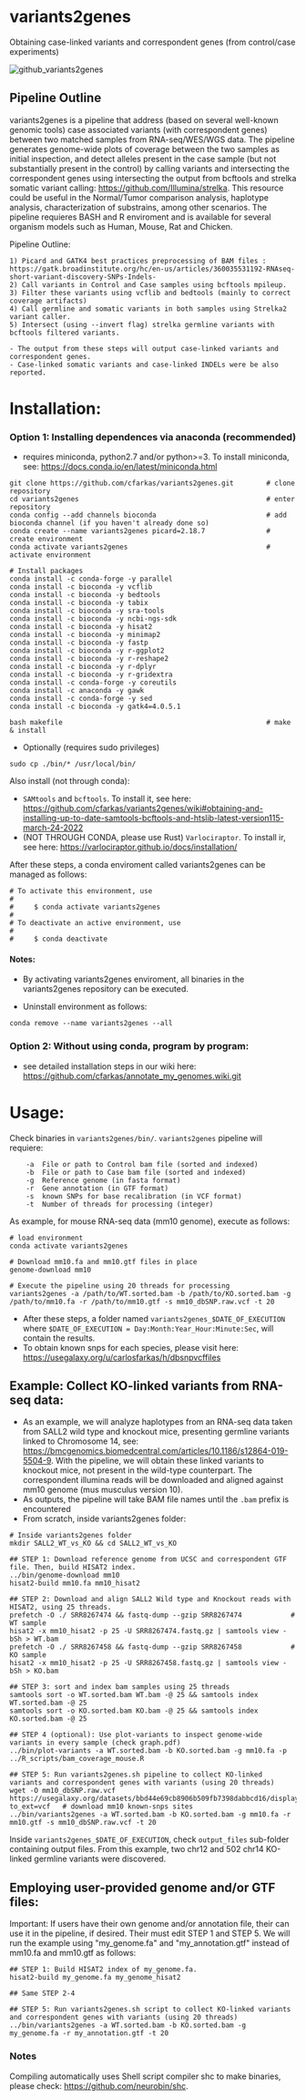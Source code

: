 # variants2genes
Obtaining case-linked variants and correspondent genes (from control/case experiments)

![github_variants2genes](https://user-images.githubusercontent.com/7016350/77459123-d7d06d80-6dc4-11ea-8d21-54a6e7ca9c4b.png)

## Pipeline Outline

variants2genes is a pipeline that address (based on several well-known genomic tools) case associated variants (with correspondent genes) 
between two matched samples from RNA-seq/WES/WGS data. The pipeline generates genome-wide plots of coverage between the two samples as initial inspection, and detect alleles present in the case sample (but not substantially present in the control) by calling variants and intersecting the correspondent genes using intersecting the output from bcftools and strelka somatic variant calling: https://github.com/Illumina/strelka. This resource could be useful in the Normal/Tumor comparison analysis, haplotype analysis, characterization of substrains, among other scenarios.
The pipeline requieres BASH and R enviroment and is available for several organism models such as Human, Mouse, Rat and Chicken.

Pipeline Outline:

```
1) Picard and GATK4 best practices preprocessing of BAM files : https://gatk.broadinstitute.org/hc/en-us/articles/360035531192-RNAseq-short-variant-discovery-SNPs-Indels-
2) Call variants in Control and Case samples using bcftools mpileup.
3) Filter these variants using vcflib and bedtools (mainly to correct coverage artifacts)
4) Call germline and somatic variants in both samples using Strelka2 variant caller.
5) Intersect (using --invert flag) strelka germline variants with bcftools filtered variants. 

- The output from these steps will output case-linked variants and correspondent genes. 
- Case-linked somatic variants and case-linked INDELs were be also reported.
```

# Installation:

### Option 1: Installing dependences via anaconda (recommended)
- requires miniconda, python2.7 and/or python>=3. To install miniconda, see: https://docs.conda.io/en/latest/miniconda.html
```
git clone https://github.com/cfarkas/variants2genes.git        # clone repository
cd variants2genes                                              # enter repository
conda config --add channels bioconda                           # add bioconda channel (if you haven't already done so)
conda create --name variants2genes picard=2.18.7               # create environment
conda activate variants2genes                                  # activate environment

# Install packages
conda install -c conda-forge -y parallel 
conda install -c bioconda -y vcflib
conda install -c bioconda -y bedtools
conda install -c bioconda -y tabix
conda install -c bioconda -y sra-tools
conda install -c bioconda -y ncbi-ngs-sdk
conda install -c bioconda -y hisat2
conda install -c bioconda -y minimap2
conda install -c bioconda -y fastp
conda install -c bioconda -y r-ggplot2
conda install -c bioconda -y r-reshape2
conda install -c bioconda -y r-dplyr
conda install -c bioconda -y r-gridextra
conda install -c conda-forge -y coreutils
conda install -c anaconda -y gawk
conda install -c conda-forge -y sed
conda install -c bioconda -y gatk4=4.0.5.1

bash makefile                                                  # make  & install
```
- Optionally (requires sudo privileges)
```
sudo cp ./bin/* /usr/local/bin/
```

Also install (not through conda):

- ```SAMtools``` and ```bcftools```. To install it, see here: https://github.com/cfarkas/variants2genes/wiki#obtaining-and-installing-up-to-date-samtools-bcftools-and-htslib-latest-version115-march-24-2022
- (NOT THROUGH CONDA, please use Rust) ```Varlociraptor```. To install ir, see here: https://varlociraptor.github.io/docs/installation/

After these steps, a conda enviroment called variants2genes can be managed as follows:
```
# To activate this environment, use
#
#     $ conda activate variants2genes
#
# To deactivate an active environment, use
#
#     $ conda deactivate
```

#### Notes: 

- By activating variants2genes enviroment, all binaries in the variants2genes repository can be executed.

- Uninstall environment as follows: 
```
conda remove --name variants2genes --all
```

### Option 2: Without using conda, program by program:

- see detailed installation steps in our wiki here: https://github.com/cfarkas/annotate_my_genomes.wiki.git

# Usage:

Check binaries in ```variants2genes/bin/```. ```variants2genes``` pipeline will requiere:
```
    -a  File or path to Control bam file (sorted and indexed)
    -b  File or path to Case bam file (sorted and indexed)
    -g  Reference genome (in fasta format)
    -r  Gene annotation (in GTF format)
    -s  known SNPs for base recalibration (in VCF format)
    -t  Number of threads for processing (integer)
```
As example, for mouse RNA-seq data (mm10 genome), execute as follows:
```
# load environment
conda activate variants2genes

# Download mm10.fa and mm10.gtf files in place
genome-download mm10   

# Execute the pipeline using 20 threads for processing
variants2genes -a /path/to/WT.sorted.bam -b /path/to/KO.sorted.bam -g /path/to/mm10.fa -r /path/to/mm10.gtf -s mm10_dbSNP.raw.vcf -t 20
```
- After these steps, a folder named ```variants2genes_$DATE_OF_EXECUTION``` where ```$DATE_OF_EXECUTION = Day:Month:Year_Hour:Minute:Sec```, will contain the results. 
- To obtain known snps for each species, please visit here: https://usegalaxy.org/u/carlosfarkas/h/dbsnpvcffiles

## Example: Collect KO-linked variants from RNA-seq data:
- As an example, we will analyze haplotypes from an RNA-seq data taken from SALL2 wild type and knockout mice, presenting germline variants linked to Chromosome 14, see: https://bmcgenomics.biomedcentral.com/articles/10.1186/s12864-019-5504-9. With the pipeline, we will obtain these linked variants to knockout mice, not present in the wild-type counterpart. The correspondent illumina reads will be downloaded and aligned against mm10 genome (mus musculus version 10). 
- As outputs, the pipeline will take BAM file names until the ```.bam``` prefix is encountered
- From scratch, inside variants2genes folder:

```
# Inside variants2genes folder
mkdir SALL2_WT_vs_KO && cd SALL2_WT_vs_KO

## STEP 1: Download reference genome from UCSC and correspondent GTF file. Then, build HISAT2 index. 
../bin/genome-download mm10
hisat2-build mm10.fa mm10_hisat2

## STEP 2: Download and align SALL2 Wild type and Knockout reads with HISAT2, using 25 threads.
prefetch -O ./ SRR8267474 && fastq-dump --gzip SRR8267474            # WT sample
hisat2 -x mm10_hisat2 -p 25 -U SRR8267474.fastq.gz | samtools view -bSh > WT.bam
prefetch -O ./ SRR8267458 && fastq-dump --gzip SRR8267458            # KO sample
hisat2 -x mm10_hisat2 -p 25 -U SRR8267458.fastq.gz | samtools view -bSh > KO.bam

## STEP 3: sort and index bam samples using 25 threads
samtools sort -o WT.sorted.bam WT.bam -@ 25 && samtools index WT.sorted.bam -@ 25
samtools sort -o KO.sorted.bam KO.bam -@ 25 && samtools index KO.sorted.bam -@ 25

## STEP 4 (optional): Use plot-variants to inspect genome-wide variants in every sample (check graph.pdf)
../bin/plot-variants -a WT.sorted.bam -b KO.sorted.bam -g mm10.fa -p ../R_scripts/bam_coverage_mouse.R

## STEP 5: Run variants2genes.sh pipeline to collect KO-linked variants and correspondent genes with variants (using 20 threads)
wget -O mm10_dbSNP.raw.vcf https://usegalaxy.org/datasets/bbd44e69cb8906b509fb7398dabbcd16/display?to_ext=vcf   # download mm10 known-snps sites
../bin/variants2genes -a WT.sorted.bam -b KO.sorted.bam -g mm10.fa -r mm10.gtf -s mm10_dbSNP.raw.vcf -t 20
```
Inside ```variants2genes_$DATE_OF_EXECUTION```, check ```output_files``` sub-folder containing output files. From this example, two chr12 and 502 chr14 KO-linked germline variants were discovered.  

## Employing user-provided genome and/or GTF files:

Important: If users have their own genome and/or annotation file, their can use it in the pipeline, if desired. Their must edit STEP 1 and STEP 5. We will run the example using "my_genome.fa" and "my_annotation.gtf" instead of mm10.fa and mm10.gtf as follows:

```
## STEP 1: Build HISAT2 index of my_genome.fa. 
hisat2-build my_genome.fa my_genome_hisat2

## Same STEP 2-4

## STEP 5: Run variants2genes.sh script to collect KO-linked variants and correspondent genes with variants (using 20 threads)
../bin/variants2genes -a WT.sorted.bam -b KO.sorted.bam -g my_genome.fa -r my_annotation.gtf -t 20
```

### Notes
Compiling automatically uses Shell script compiler shc to make binaries, please check: https://github.com/neurobin/shc. 
